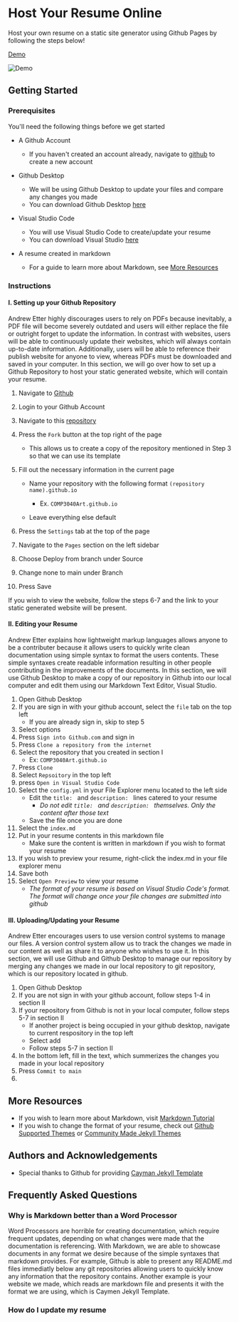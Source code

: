 # Host Your Resume Online

Host your own resume on a static site generator using Github Pages by following the steps below!

[Demo](https://threshvsgaming.github.io/COMP3040Art.github.io/)

![Demo](https://media1.tenor.com/m/VOdWjm2zbEAAAAAC/gandalf-sax-guy.gif)

## Getting Started

### Prerequisites

You'll need the following things before we get started

- A Github Account
	+ If you haven't created an account already, navigate to [github]() to create a new account

- Github Desktop
	+ We will be using Github Desktop to update your files and compare any changes you made
	+ You can download Github Desktop [here]() 

- Visual Studio Code
	+ You will use Visual Studio Code to create/update your resume
	+ You can download Visual Studio [here]()

- A resume created in markdown
	+ For a guide to learn more about Markdown, see [More Resources](#more-resources)
	
### Instructions

#### I. Setting up your Github Repository

Andrew Etter highly discourages users to rely on PDFs because inevitably, a PDF file will become severely outdated and users will either replace the file or outright forget to update the information. In contrast with websites, users will be able to continuously update their websites, which will always contain up-to-date information. Additionally, users will be able to reference their publish website for anyone to view, whereas PDFs must be downloaded and saved in your computer. In this section, we will go over how to set up a Github Repository to host your static generated website, which will contain your resume.

1. Navigate to [Github]()
2. Login to your Github Account
3. Navigate to this [repository]()
4. Press the `Fork` button at the top right of the page
	+ This allows us to create a copy of the repository mentioned in Step 3 so that we can use its template
	
5. Fill out the necessary information in the current page
	+ Name your repository with the following format `(repository name).github.io`
		* Ex. `COMP3040Art.github.io`
		
	+ Leave everything else default
		
6. Press the `Settings` tab at the top of the page
7. Navigate to the `Pages` section on the left sidebar
8. Choose Deploy from branch under Source
9. Change none to main under Branch
10. Press Save

If you wish to view the website, follow the steps 6-7 and the link to your static generated website will be present.

#### II. Editing your Resume

Andrew Etter explains how lightweight markup languages allows anyone to be a contributer because it allows users to quickly write clean documentation using simple syntax to format the users contents. These simple syntaxes create readable information resulting in other people contributing in the improvements of the documents. In this section, we will use Github Desktop to make a copy of our repository in Github into our local computer and edit them using our Markdown Text Editor, Visual Studio.

1. Open Github Desktop
2. If you are sign in with your github account, select the `file` tab on the top left
	+ If you are already sign in, skip to step 5
3. Select options
4. Press `Sign into Github.com` and sign in
5. Press `Clone a repository from the internet`
6. Select the repository that you created in section I
	+ Ex: `COMP3040Art.github.io`
7. Press `Clone` 
8. Select `Repsoitory` in the top left
9. press `Open in Visual Studio Code`
10. Select the `config.yml` in your File Explorer menu located to the left side
	+ Edit the `title: ` and `description: ` lines catered to your resume
		+ *Do not edit `title: ` and `description: ` themselves. Only the content after those text*
	+ Save the file once you are done
11. Select the `index.md`
12. Put in your resume contents in this markdown file
	+ Make sure the content is written in markdown if you wish to format your resume
13. If you wish to preview your resume, right-click the index.md in your file explorer menu
14. Save both 
15. Select `Open Preview` to view your resume
	+ *The format of your resume is based on Visual Studio Code's format. The format will change once your file changes are submitted into github*



#### III. Uploading/Updating your Resume

Andrew Etter encourages users to use version control systems to manage our files. A version control system allow us to track the changes we made in our content as well as share it to anyone who wishes to use it. In this section, we will use Github and Github Desktop to manage our repository by merging any changes we made in our local repository to git repository, which is our repository located in github.

1. Open Github Desktop
2. If you are not sign in with your github account, follow steps 1-4 in section II
3. If your repository from Github is not in your local computer, follow steps 5-7 in section II
	+ If another project is being occupied in your github desktop, navigate to current respository in the top left
	+ Select add
	+ Follow steps 5-7 in section II
4. In the bottom left, fill in the text, which summerizes the changes you made in your local repository
5. Press `Commit to main`
6. 


## More Resources

- If you wish to learn more about Markdown, visit [Markdown Tutorial](https://www.markdowntutorial.com)
- If you wish to change the format of your resume, check out [Github Supported Themes](https://pages.github.com/themes/) or [Community Made Jekyll Themes](https://jekyllthemes.io/github-pages-themes)

## Authors and Acknowledgements

- Special thanks to Github for providing [Cayman Jekyll Template](https://github.com/pages-themes/cayman)


## Frequently Asked Questions 

### Why is Markdown better than a Word Processor

Word Processors are horrible for creating documentation, which require frequent updates, depending on what changes were made that the documentation is referencing. With Markdown, we are able to showcase documents in any format we desire because of the simple syntaxes that markdown provides. For example, Github is able to present any README.md files immediatly below any git repositories allowing users to quickly know any information that the repository contains. Another example is your website we made, which reads are markdown file and presents it with the format we are using, which is Caymen Jekyll Template.

### How do I update my resume
